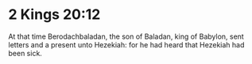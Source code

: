 # 2 Kings 20:12

At that time Berodachbaladan, the son of Baladan, king of Babylon, sent letters and a present unto Hezekiah: for he had heard that Hezekiah had been sick.